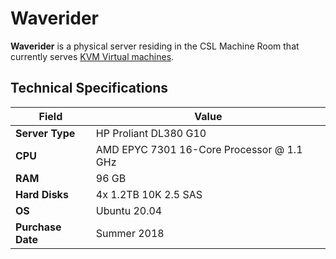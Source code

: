 # Waverider

**Waverider** is a physical server residing in the CSL Machine Room that currently serves [KVM Virtual machines](../../technologies/virtualization-stack/).

## Technical Specifications

| Field             | Value                                     |
| ----------------- | ----------------------------------------- |
| **Server Type**   | HP Proliant DL380 G10                     |
| **CPU**           | AMD EPYC 7301 16-Core Processor @ 1.1 GHz |
| **RAM**           | 96 GB                                     |
| **Hard Disks**    | 4x 1.2TB 10K 2.5 SAS                      |
| **OS**            | Ubuntu 20.04                              |
| **Purchase Date** | Summer 2018                               |
